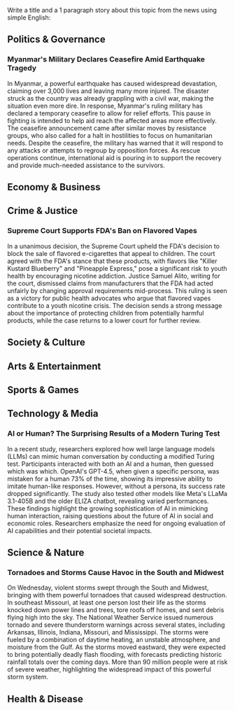 Write a title and a 1 paragraph story about this topic from the news using simple English:

## Politics & Governance

### Myanmar's Military Declares Ceasefire Amid Earthquake Tragedy

In Myanmar, a powerful earthquake has caused widespread devastation, claiming over 3,000 lives and leaving many more injured. The disaster struck as the country was already grappling with a civil war, making the situation even more dire. In response, Myanmar's ruling military has declared a temporary ceasefire to allow for relief efforts. This pause in fighting is intended to help aid reach the affected areas more effectively. The ceasefire announcement came after similar moves by resistance groups, who also called for a halt in hostilities to focus on humanitarian needs. Despite the ceasefire, the military has warned that it will respond to any attacks or attempts to regroup by opposition forces. As rescue operations continue, international aid is pouring in to support the recovery and provide much-needed assistance to the survivors.

## Economy & Business

## Crime & Justice

### Supreme Court Supports FDA's Ban on Flavored Vapes

In a unanimous decision, the Supreme Court upheld the FDA's decision to block the sale of flavored e-cigarettes that appeal to children. The court agreed with the FDA's stance that these products, with flavors like "Killer Kustard Blueberry" and "Pineapple Express," pose a significant risk to youth health by encouraging nicotine addiction. Justice Samuel Alito, writing for the court, dismissed claims from manufacturers that the FDA had acted unfairly by changing approval requirements mid-process. This ruling is seen as a victory for public health advocates who argue that flavored vapes contribute to a youth nicotine crisis. The decision sends a strong message about the importance of protecting children from potentially harmful products, while the case returns to a lower court for further review.

## Society & Culture

## Arts & Entertainment

## Sports & Games

## Technology & Media

### AI or Human? The Surprising Results of a Modern Turing Test

In a recent study, researchers explored how well large language models (LLMs) can mimic human conversation by conducting a modified Turing test. Participants interacted with both an AI and a human, then guessed which was which. OpenAI's GPT-4.5, when given a specific persona, was mistaken for a human 73% of the time, showing its impressive ability to imitate human-like responses. However, without a persona, its success rate dropped significantly. The study also tested other models like Meta's LLaMa 3.1-405B and the older ELIZA chatbot, revealing varied performances. These findings highlight the growing sophistication of AI in mimicking human interaction, raising questions about the future of AI in social and economic roles. Researchers emphasize the need for ongoing evaluation of AI capabilities and their potential societal impacts.

## Science & Nature

### Tornadoes and Storms Cause Havoc in the South and Midwest

On Wednesday, violent storms swept through the South and Midwest, bringing with them powerful tornadoes that caused widespread destruction. In southeast Missouri, at least one person lost their life as the storms knocked down power lines and trees, tore roofs off homes, and sent debris flying high into the sky. The National Weather Service issued numerous tornado and severe thunderstorm warnings across several states, including Arkansas, Illinois, Indiana, Missouri, and Mississippi. The storms were fueled by a combination of daytime heating, an unstable atmosphere, and moisture from the Gulf. As the storms moved eastward, they were expected to bring potentially deadly flash flooding, with forecasts predicting historic rainfall totals over the coming days. More than 90 million people were at risk of severe weather, highlighting the widespread impact of this powerful storm system.

## Health & Disease

